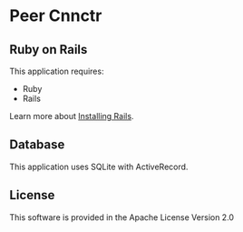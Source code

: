 Peer Cnnctr
=========

Ruby on Rails
---

This application requires:

-   Ruby
-   Rails

Learn more about [Installing Rails](http://railsapps.github.io/installing-rails.html).

Database
---

This application uses SQLite with ActiveRecord.



License
--

This software is provided in the Apache License Version 2.0
